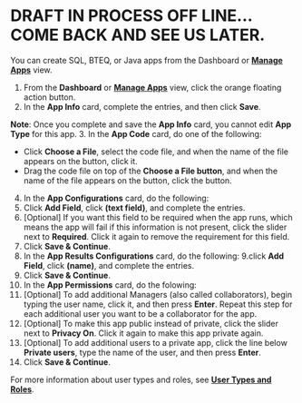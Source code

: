 # DRAFT IN PROCESS OFF LINE... COME BACK AND SEE US LATER.  

You can create SQL, BTEQ, or Java apps from the Dashboard or **[Manage Apps](managing-apps.md)** view. 

1. From the **Dashboard** or **[Manage Apps](managing-apps.md)** view, click the orange floating action button. 
2. In the **App Info** card, complete the entries, and then click **Save**.
 
 **Note**:  Once you complete and save the **App Info** card, you cannot edit **App Type** for this app.
3. In the **App Code** card, do one of the following:
  * Click **Choose a File**, select the code file, and when the name of the file appears on the button, click it.
  * Drag the code file on top of the **Choose a File button**, and when the name of the file appears on the button, click the button.
4. In the **App Configurations** card, do the following:
  5. Click **Add Field**, click **(text field)**, and complete the entries. 
  6. [Optional] If you want this field to be required when the app runs, which means the app will fail if this information is not present, click the slider next to **Required**. Click it again to remove the requirement for this field.
  7. Click **Save & Continue**.
8. In the **App Results Configurations** card, do the following:
  9.click **Add Field**, click **(name)**, and complete the entries.
  10. Click **Save & Continue**. 
11. In the **App Permissions** card, do the folowing:
   12. [Optional] To add additional Managers (also called collaborators), begin typing the user name, click it, and then press **Enter**. Repeat this step for each additional user you want to be a collaborator for the app.
   13. [Optional] To make this app public instead of private, click the slider next to **Privacy On**. Click it again to make this app private again.
   14. [Optional] To add additional users to a private app, click the line below **Private users**, type the name of the user, and then press **Enter**.
15. Click **Save & Continue**.

For more information about user types and roles, see **[User Types and Roles](user-types.md)**.
